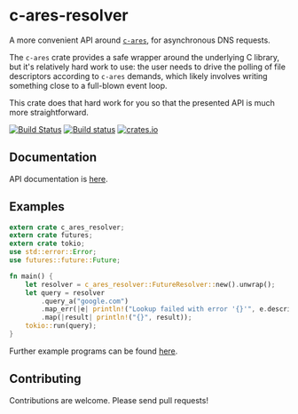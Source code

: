 # c-ares-resolver #

A more convenient API around [`c-ares`](https://github.com/dimbleby/rust-c-ares/), for asynchronous DNS requests.

The `c-ares` crate provides a safe wrapper around the underlying C library, but it's relatively hard work to use: the user needs to drive the polling of file descriptors according to `c-ares` demands, which likely involves writing something close to a full-blown event loop.

This crate does that hard work for you so that the presented API is much more straightforward. 

[![Build Status](https://travis-ci.org/dimbleby/c-ares-resolver.svg?branch=master)](https://travis-ci.org/dimbleby/c-ares-resolver)
[![Build status](https://ci.appveyor.com/api/projects/status/m9o3f4u6wuofq8k9/branch/master?svg=true)](https://ci.appveyor.com/project/dimbleby/c-ares-resolver/branch/master)
[![crates.io](https://meritbadge.herokuapp.com/c-ares-resolver)](https://crates.io/crates/c-ares-resolver)

## Documentation ##

API documentation is [here](https://docs.rs/c-ares-resolver).

## Examples ##

```rust
extern crate c_ares_resolver;
extern crate futures;
extern crate tokio;
use std::error::Error;
use futures::future::Future;

fn main() {
    let resolver = c_ares_resolver::FutureResolver::new().unwrap();
    let query = resolver
        .query_a("google.com")
        .map_err(|e| println!("Lookup failed with error '{}'", e.description()))
        .map(|result| println!("{}", result));
    tokio::run(query);
}
```

Further example programs can be found [here](https://github.com/dimbleby/c-ares-resolver/tree/master/examples).

## Contributing ##

Contributions are welcome.  Please send pull requests!
